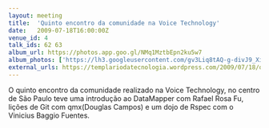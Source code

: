 ```yaml
---
layout: meeting
title:  'Quinto encontro da comunidade na Voice Technology'
date:   2009-07-18T16:00:00Z
venue_id: 4
talk_ids: 62 63
album_url: https://photos.app.goo.gl/NMq1MztbEpn2ku5w7
album_photos: ['https://lh3.googleusercontent.com/gv3Liq8tAQ-g-divJ9_XiDtqmJMwX7yDt9Wp0tzjUI_fG2o_cZJPFvPJicLf7Xo0LE32XGV-0S1EZK9IJ4CxMnmX54zNaUuTF8MMRTvZAbmj1j_pZWqCcuUHfpXTWbRyO2gKVflAnSP1naXzhSRM9RYHi0zdnGI7nRbn9ttFDNjMqFgHvpYTrEzi0jz0G2P1E3YNRYV2guDHB23vCnfiMGZ8csLW_9tTQjuLek-q1SQ23lieyQFkDhOFvLKWAgXZfDPj2SJJmQHRm_9mkPF9qZdS74LDcOxaUt_KH6wNG62XWz6jRjKP5yeLrKUf2lQ-E-SEhgP-PCxCUVUdLVoWY9wXWgCJu8FV_eFsM5aX8oIHq6vLCsvCHh9O8LWfTPpdHDQfOhMYIhLfWZxPuZy7VRCm5hPUwRaOYS7FNidqLFPkWEPq_uSLY1Tq5pdPBwlRaX8YJL-444mekq2xt2mqPm85UX0LA3DBz40234VWP-UUDNEvouMa9vvH1IHqGY3hB4uXeHtLWGIcQrcZvyCfhN_cUQBKYE-KCh_A4kNMggifCjYBFqUJGyGUWcvmt9EBPOsuZ7cNTGfOu7273AmiVLeP-OTc4ShVO-A98Lzvrzp18FXstEcv9n2nXouzxTtZw6bXn_AF0pgPyWRe1wOFqQM9WMXft7UMWH3fMQ2KmFnPaA5jIHpetb0h']
external_urls: https://templariodatecnologia.wordpress.com/2009/07/18/quinto-encontro-guru-sp-170709-voice-technology/
---
```


O quinto encontro da comunidade realizado na Voice Technology, no centro de São Paulo teve uma introdução ao DataMapper com Rafael Rosa Fu, lições de Git com qmx(Douglas Campos) e um dojo de Rspec com o Vinicius Baggio Fuentes.
